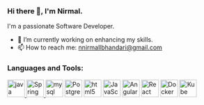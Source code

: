 ### Hi there 👋, I'm Nirmal.
  I'm a passionate Software Developer.
- 🔭 I’m currently working on enhancing my skills.
- 📫 How to reach me: [nnirmallbhandari@gmail.com](mailto:nnirmallbhandari@gmail.com)
<!--
**nnirmall/nnirmall** is a ✨ _special_ ✨ repository because its `README.md` (this file) appears on your GitHub profile.

Here are some ideas to get you started:

- 🔭 I’m currently working on ...
- 🌱 I’m currently learning ...
- 👯 I’m looking to collaborate on ...
- 🤔 I’m looking for help with ...
- 💬 Ask me about ...
- 📫 How to reach me: ...
- 😄 Pronouns: ...
- ⚡ Fun fact: ...
-->

<h3 align="left">Languages and Tools:</h3>
<p align="left">
  <a href="https://www.java.com/en/" target="_blank" rel="noreferrer">
    <img
      src="https://github.com/user-attachments/assets/760b224d-87df-4c0f-a434-8b57f1dfe00f"
      alt="java"
      width="40"
      height="40"
    />
  </a>
  <a href="https://spring.io/" target="_blank" rel="noreferrer">
    <img
      src="https://github.com/user-attachments/assets/ffd9b97a-d5e0-43f8-898f-59c1484b49f5"
      alt="Spring"
      width="40"
      height="40"
    />
  </a>
  <a target="_blank" rel="noreferrer">
    <img
      src="https://github.com/user-attachments/assets/140c73ca-6b05-4434-9e7c-8e7cbe74e5ad"
      alt="mysql"
      width="40"
      height="40"
    />
  </a>
   <a target="_blank" rel="noreferrer">
    <img
      src="https://github.com/user-attachments/assets/1a2475cc-2735-4ebe-bfff-4c8004491704"
      alt="Postgresql"
      width="40"
      height="40"
    />
  </a>

  <a target="_blank" rel="noreferrer">
    <img
      src="https://github.com/user-attachments/assets/d8ed495f-74bb-45d8-aa52-f129949d2116"
      alt="html5"
      width="40"
      height="40"
    />
  </a>
  
  <a target="_blank" rel="noreferrer">
    <img
      src="https://github.com/user-attachments/assets/8fc87af9-efc1-4d09-9f8b-72d2b9781001"
      alt="JavaScript"
      width="40"
      height="40"
    />
  </a>
  <a target="_blank" rel="noreferrer">
    <img
      src="https://github.com/user-attachments/assets/a10d267d-1a01-4c3f-b9f3-787252e3ca0d"
      alt="Angular"
      width="40"
      height="40"
    />
  </a>
  <a target="_blank" rel="noreferrer">
    <img
      src="https://github.com/user-attachments/assets/a968537f-2878-46dc-b928-58c98b37c3d2"
      alt="React"
      width="40"
      height="40"
    />
  </a>
  
<a target="_blank" rel="noreferrer">
    <img
      src="https://github.com/user-attachments/assets/073d371e-99f7-4695-8e19-2cffeb520464"
      alt="Docker"
      width="40"
      height="40"
    />
  </a>
<a target="_blank" rel="noreferrer">
    <img
      src="https://github.com/user-attachments/assets/a545e04f-7b75-4c00-ba67-1f304b370baf"
      alt="Kube"
      width="40"
      height="40"
    />
  </a>
</p>

